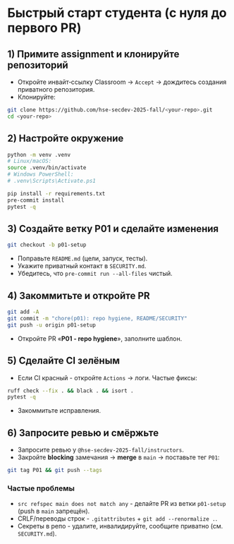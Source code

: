 # Быстрый старт студента (с нуля до первого PR)

## 1) Примите assignment и клонируйте репозиторий
- Откройте инвайт‑ссылку Classroom → `Accept` → дождитесь создания приватного репозитория.
- Клонируйте:
```bash
git clone https://github.com/hse-secdev-2025-fall/<your-repo>.git
cd <your-repo>
```

## 2) Настройте окружение
```bash
python -m venv .venv
# Linux/macOS:
source .venv/bin/activate
# Windows PowerShell:
# .venv\Scripts\Activate.ps1

pip install -r requirements.txt
pre-commit install
pytest -q
```

## 3) Создайте ветку P01 и сделайте изменения
```bash
git checkout -b p01-setup
```
- Поправьте `README.md` (цели, запуск, тесты).
- Укажите приватный контакт в `SECURITY.md`.
- Убедитесь, что `pre-commit run --all-files` чистый.

## 4) Закоммитьте и откройте PR
```bash
git add -A
git commit -m "chore(p01): repo hygiene, README/SECURITY"
git push -u origin p01-setup
```
- Откройте PR «**P01 - repo hygiene**», заполните шаблон.

## 5) Сделайте CI зелёным
- Если CI красный - откройте `Actions` → логи. Частые фиксы:
```bash
ruff check --fix . && black . && isort .
pytest -q
```
- Закоммитьте исправления.

## 6) Запросите ревью и смёржьте
- Запросите ревью у `@hse-secdev-2025-fall/instructors`.
- Закройте **blocking** замечания → **merge** в `main` → поставьте тег `P01`:
```bash
git tag P01 && git push --tags
```

### Частые проблемы
- `src refspec main does not match any` - делайте PR из ветки `p01-setup` (push в `main` запрещён).
- CRLF/переводы строк - `.gitattributes` + `git add --renormalize .`.
- Секреты в репо - удалите, инвалидируйте, сообщите приватно (см. `SECURITY.md`).
